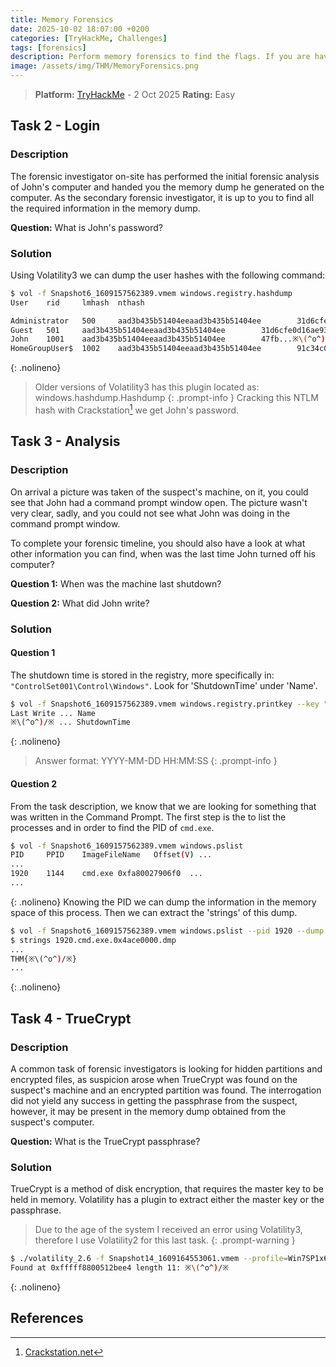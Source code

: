 ```yaml
---
title: Memory Forensics
date: 2025-10-02 18:07:00 +0200
categories: [TryHackMe, Challenges]
tags: [forensics]
description: Perform memory forensics to find the flags. If you are having trouble, maybe check out the volatility room first. Enjoy!
image: /assets/img/THM/MemoryForensics.png
---
```


>**Platform:** [TryHackMe](https://tryhackme.com/room/memoryforensics) - 2 Oct 2025
>**Rating:** Easy

## Task 2 - Login
### Description
The forensic investigator on-site has performed the initial forensic analysis of John's computer and handed you the memory dump he generated on the computer. As the secondary forensic investigator, it is up to you to find all the required information in the memory dump.

**Question:** What is John's password?
### Solution
Using Volatility3 we can dump the user hashes with the following command:
```sh
$ vol -f Snapshot6_1609157562389.vmem windows.registry.hashdump
User    rid     lmhash  nthash

Administrator   500     aad3b435b51404eeaad3b435b51404ee        31d6cfe0d16ae931b73c59d7e0c089c0
Guest   501     aad3b435b51404eeaad3b435b51404ee        31d6cfe0d16ae931b73c59d7e0c089c0
John    1001    aad3b435b51404eeaad3b435b51404ee        47fb...※\(^o^)/※
HomeGroupUser$  1002    aad3b435b51404eeaad3b435b51404ee        91c34c06b7988e216c3bfeb9530cabfb
```
{: .nolineno}
>Older versions of Volatility3 has this plugin located as: windows.hashdump.Hashdump
{: .prompt-info }
Cracking this NTLM hash with Crackstation[^1] we get John's password.

## Task 3 - Analysis
### Description
On arrival a picture was taken of the suspect's machine, on it, you could see that John had a command prompt window open. The picture wasn't very clear, sadly, and you could not see what John was doing in the command prompt window.

To complete your forensic timeline, you should also have a look at what other information you can find, when was the last time John turned off his computer?

**Question 1:** When was the machine last shutdown?

**Question 2:** What did John write?
### Solution
#### Question 1
The shutdown time is stored in the registry, more specifically in: `"ControlSet001\Control\Windows"`. Look for 'ShutdownTime' under 'Name'.
```sh
$ vol -f Snapshot6_1609157562389.vmem windows.registry.printkey --key "ControlSet001\Control\Windows"
Last Write ... Name
※\(^o^)/※ ... ShutdownTime
```
{: .nolineno}
>Answer format: YYYY-MM-DD HH:MM:SS
{: .prompt-info }
#### Question 2
From the task description, we know that we are looking for something that was written in the Command Prompt. The first step is the to list the processes and in order to find the PID of `cmd.exe`.
```sh
$ vol -f Snapshot6_1609157562389.vmem windows.pslist
PID     PPID    ImageFileName   Offset(V) ...
...
1920    1144    cmd.exe 0xfa80027906f0  ...
...
```
{: .nolineno}
Knowing the PID we can dump the information in the memory space of this process. Then we can extract the 'strings' of this dump.
```sh
$ vol -f Snapshot6_1609157562389.vmem windows.pslist --pid 1920 --dump
$ strings 1920.cmd.exe.0x4ace0000.dmp
...
THM{※\(^o^)/※}
...
```
{: .nolineno}

## Task 4 - TrueCrypt
### Description
A common task of forensic investigators is looking for hidden partitions and encrypted files, as suspicion arose when TrueCrypt was found on the suspect's machine and an encrypted partition was found. The interrogation did not yield any success in getting the passphrase from the suspect, however, it may be present in the memory dump obtained from the suspect's computer.

**Question:** What is the TrueCrypt passphrase?
### Solution
TrueCrypt is a method of disk encryption, that requires the master key to be held in memory.
Volatility has a plugin to extract either the master key or the passphrase.
>Due to the age of the system I received an error using Volatility3, therefore I use Volatility2 for this last task.
{: .prompt-warning }
```sh
$ ./volatility_2.6 -f Snapshot14_1609164553061.vmem --profile=Win7SP1x64 truecryptpassphrase
Found at 0xfffff8800512bee4 length 11: ※\(^o^)/※
```
{: .nolineno}

## References
[^1]: [Crackstation.net](https://crackstation.net)